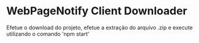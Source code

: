 # WebPageNotify Client Downloader

Efetue o download do projeto, efetue a extração do arquivo .zip e execute utilizando o comando 'npm start'
